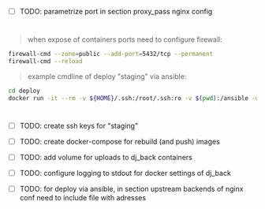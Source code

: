 - [ ] TODO: parametrize port in section proxy_pass nginx config
#
> when expose of containers ports need to configure firewall:
```sh
firewall-cmd --zone=public --add-port=5432/tcp --permanent
firewall-cmd --reload
```
> example cmdline of deploy "staging" via ansible:
```sh
cd deploy
docker run -it --rm -v ${HOME}/.ssh:/root/.ssh:ro -v $(pwd):/ansible -w /ansible ansible/centos7-ansible ansible-playbook -i inventories/staging site.yml
```
#
- [ ] TODO: create ssh keys for "staging"
- [ ] TODO: create docker-compose for rebuild (and push) images
- [ ] TODO: add volume for uploads to dj_back containers
- [ ] TODO: configure logging to stdout for docker settings of dj_back
- [ ] TODO: for deploy via ansible, in section upstream backends of nginx conf need to include file with adresses

